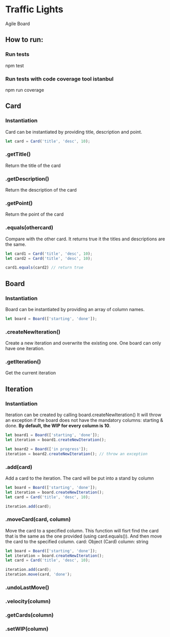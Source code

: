 # Traffic Lights
Agile Board

## How to run:
### Run tests
npm test
### Run tests with code coverage tool istanbul
npm run coverage

## Card
### Instantiation
Card can be instantiated by providing title, description and point.
```javascript
let card = Card('title', 'desc', 10);
```
### .getTitle()
Return the title of the card

### .getDescription()
Return the description of the card

### .getPoint()
Return the point of the card

### .equals(othercard)
Compare with the other card. It returns true it the titles and descriptions are the same.
```javascript
let card1 = Card('title', 'desc', 10);
let card2 = Card('title', 'desc', 10);

card1.equals(card2) // return true
```

## Board
### Instantiation
Board can be instantiated by providing an array of column names.
```javascript
let board = Board(['starting', 'done']);
```

### .createNewIteration()
Create a new iteration and overwrite the existing one. One board can only have one iteration.

### .getIteration()
Get the current iteration

## Iteration
### Instantiation
Iteration can be created by calling board.createNewIteration()
It will throw an exception if the board does not have the mandatory columns: starting & done.
**By default, the WIP for every column is 10**.

```javascript
let board1 = Board(['starting', 'done']);
let iteration = board1.createNewIteration();

let board2 = Board(['in progress']);
iteration = board2.createNewIteration(); // throw an exception
```

### .add(card)
Add a card to the iteration. The card will be put into a stand by column
```javascript
let board = Board(['starting', 'done']);
let iteration = board.createNewIteration();
let card = Card('title', 'desc', 10);

iteration.add(card);
```

### .moveCard(card, column)
Move the card to a specified column. This function will fisrt find the card that is the same as the one provided (using card.equals()). And then move the card to the specified column. 
card: Object (Card)
column: string

```javascript
let board = Board(['starting', 'done']);
let iteration = board.createNewIteration();
let card = Card('title', 'desc', 10);

iteration.add(card);
iteration.move(card, 'done');
```

### .undoLastMove()

### .velocity(column)

### .getCards(column)

### .setWIP(column)